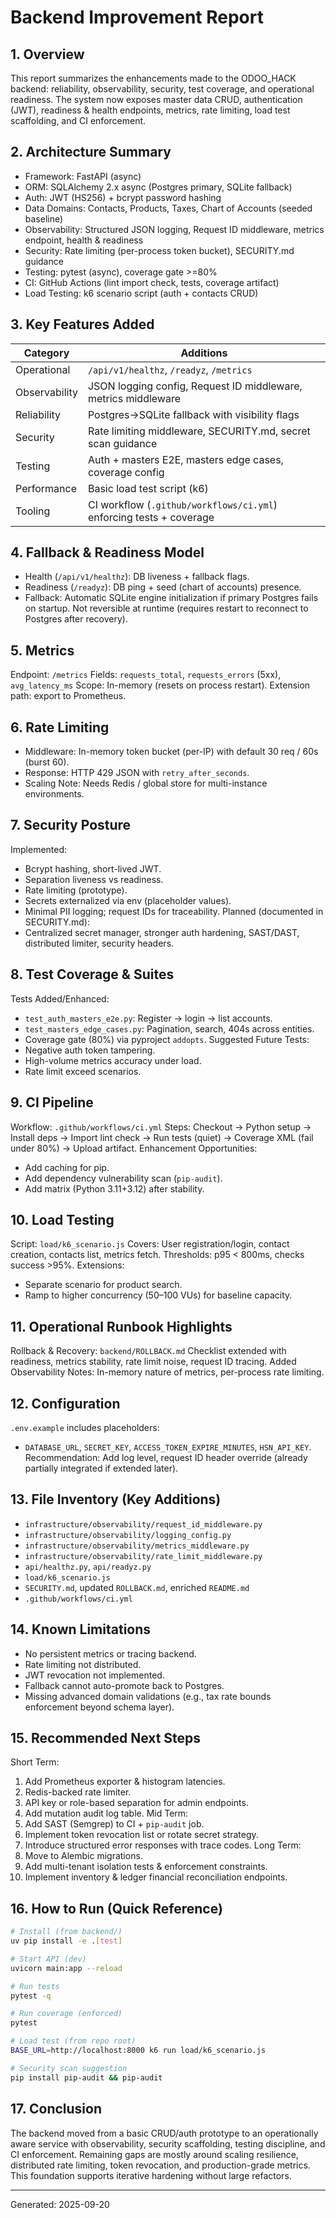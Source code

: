 # Backend Improvement Report

## 1. Overview
This report summarizes the enhancements made to the ODOO_HACK backend: reliability, observability, security, test coverage, and operational readiness. The system now exposes master data CRUD, authentication (JWT), readiness & health endpoints, metrics, rate limiting, load test scaffolding, and CI enforcement.

## 2. Architecture Summary
- Framework: FastAPI (async)
- ORM: SQLAlchemy 2.x async (Postgres primary, SQLite fallback)
- Auth: JWT (HS256) + bcrypt password hashing
- Data Domains: Contacts, Products, Taxes, Chart of Accounts (seeded baseline)
- Observability: Structured JSON logging, Request ID middleware, metrics endpoint, health & readiness
- Security: Rate limiting (per-process token bucket), SECURITY.md guidance
- Testing: pytest (async), coverage gate >=80%
- CI: GitHub Actions (lint import check, tests, coverage artifact)
- Load Testing: k6 scenario script (auth + contacts CRUD)

## 3. Key Features Added
| Category | Additions |
|----------|-----------|
| Operational | `/api/v1/healthz`, `/readyz`, `/metrics` |
| Observability | JSON logging config, Request ID middleware, metrics middleware |
| Reliability | Postgres→SQLite fallback with visibility flags |
| Security | Rate limiting middleware, SECURITY.md, secret scan guidance |
| Testing | Auth + masters E2E, masters edge cases, coverage config |
| Performance | Basic load test script (k6) |
| Tooling | CI workflow (`.github/workflows/ci.yml`) enforcing tests + coverage |

## 4. Fallback & Readiness Model
- Health (`/api/v1/healthz`): DB liveness + fallback flags.
- Readiness (`/readyz`): DB ping + seed (chart of accounts) presence.
- Fallback: Automatic SQLite engine initialization if primary Postgres fails on startup. Not reversible at runtime (requires restart to reconnect to Postgres after recovery).

## 5. Metrics
Endpoint: `/metrics`
Fields: `requests_total`, `requests_errors` (5xx), `avg_latency_ms`
Scope: In-memory (resets on process restart). Extension path: export to Prometheus.

## 6. Rate Limiting
- Middleware: In-memory token bucket (per-IP) with default 30 req / 60s (burst 60).
- Response: HTTP 429 JSON with `retry_after_seconds`.
- Scaling Note: Needs Redis / global store for multi-instance environments.

## 7. Security Posture
Implemented:
- Bcrypt hashing, short-lived JWT.
- Separation liveness vs readiness.
- Rate limiting (prototype).
- Secrets externalized via env (placeholder values).
- Minimal PII logging; request IDs for traceability.
Planned (documented in SECURITY.md):
- Centralized secret manager, stronger auth hardening, SAST/DAST, distributed limiter, security headers.

## 8. Test Coverage & Suites
Tests Added/Enhanced:
- `test_auth_masters_e2e.py`: Register → login → list accounts.
- `test_masters_edge_cases.py`: Pagination, search, 404s across entities.
- Coverage gate (80%) via pyproject `addopts`.
Suggested Future Tests:
- Negative auth token tampering.
- High-volume metrics accuracy under load.
- Rate limit exceed scenarios.

## 9. CI Pipeline
Workflow: `.github/workflows/ci.yml`
Steps: Checkout → Python setup → Install deps → Import lint check → Run tests (quiet) → Coverage XML (fail under 80%) → Upload artifact.
Enhancement Opportunities:
- Add caching for pip.
- Add dependency vulnerability scan (`pip-audit`).
- Add matrix (Python 3.11+3.12) after stability.

## 10. Load Testing
Script: `load/k6_scenario.js`
Covers: User registration/login, contact creation, contacts list, metrics fetch.
Thresholds: p95 < 800ms, checks success >95%.
Extensions:
- Separate scenario for product search.
- Ramp to higher concurrency (50–100 VUs) for baseline capacity.

## 11. Operational Runbook Highlights
Rollback & Recovery: `backend/ROLLBACK.md`
Checklist extended with readiness, metrics stability, rate limit noise, request ID tracing.
Added Observability Notes: In-memory nature of metrics, per-process rate limiting.

## 12. Configuration
`.env.example` includes placeholders:
- `DATABASE_URL`, `SECRET_KEY`, `ACCESS_TOKEN_EXPIRE_MINUTES`, `HSN_API_KEY`.
Recommendation: Add log level, request ID header override (already partially integrated if extended later).

## 13. File Inventory (Key Additions)
- `infrastructure/observability/request_id_middleware.py`
- `infrastructure/observability/logging_config.py`
- `infrastructure/observability/metrics_middleware.py`
- `infrastructure/observability/rate_limit_middleware.py`
- `api/healthz.py`, `api/readyz.py`
- `load/k6_scenario.js`
- `SECURITY.md`, updated `ROLLBACK.md`, enriched `README.md`
- `.github/workflows/ci.yml`

## 14. Known Limitations
- No persistent metrics or tracing backend.
- Rate limiting not distributed.
- JWT revocation not implemented.
- Fallback cannot auto-promote back to Postgres.
- Missing advanced domain validations (e.g., tax rate bounds enforcement beyond schema layer).

## 15. Recommended Next Steps
Short Term:
1. Add Prometheus exporter & histogram latencies.
2. Redis-backed rate limiter.
3. API key or role-based separation for admin endpoints.
4. Add mutation audit log table.
Mid Term:
5. Add SAST (Semgrep) to CI + `pip-audit` job.
6. Implement token revocation list or rotate secret strategy.
7. Introduce structured error responses with trace codes.
Long Term:
8. Move to Alembic migrations.
9. Add multi-tenant isolation tests & enforcement constraints.
10. Implement inventory & ledger financial reconciliation endpoints.

## 16. How to Run (Quick Reference)
```bash
# Install (from backend/)
uv pip install -e .[test]

# Start API (dev)
uvicorn main:app --reload

# Run tests
pytest -q

# Run coverage (enforced)
pytest

# Load test (from repo root)
BASE_URL=http://localhost:8000 k6 run load/k6_scenario.js

# Security scan suggestion
pip install pip-audit && pip-audit
```

## 17. Conclusion
The backend moved from a basic CRUD/auth prototype to an operationally aware service with observability, security scaffolding, testing discipline, and CI enforcement. Remaining gaps are mostly around scaling resilience, distributed rate limiting, token revocation, and production-grade metrics. This foundation supports iterative hardening without large refactors.

---
Generated: 2025-09-20
